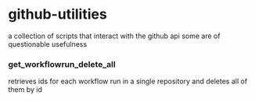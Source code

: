 # github-utilities
a collection of scripts that interact with the github api
some are of questionable usefulness

### get_workflowrun_delete_all
retrieves ids for each workflow run in a single repository and deletes all of them by id